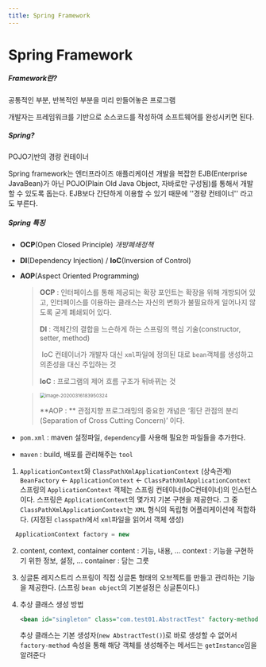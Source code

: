 ```yaml
---
title: Spring Framework
---
```

# Spring Framework

##### Framework란?

 공통적인 부분, 반복적인 부분을 미리 만들어놓은 프로그램

 개발자는 프레임워크를 기반으로 소스코드를 작성하여 소프트웨어를 완성시키면 된다.

##### Spring?

POJO기반의 경량 컨테이너

 Spring framework는 엔터프라이즈 애플리케이션 개발을 복잡한 EJB(Enterprise JavaBean)가 아닌 POJO(Plain Old Java Object, 자바로만 구성됨)를 통해서 개발 할 수 있도록 돕는다.  EJB보다 간단하게 이용할 수 있기 때문에 ''경량 컨테이너'' 라고도 부른다.

##### Spring 특징

- **OCP**(Open Closed Principle)   *개방폐쇄정책*

- **DI**(Dependency Injection) / **IoC**(Inversion of Control)

- **AOP**(Aspect Oriented Programming)

  > **OCP** :  인터페이스를 통해 제공되는 확장 포인트는 확장을 위해 개방되어 있고, 인터페이스를 이용하는 클래스는 자신의 변화가 불필요하게 일어나지 않도록 굳게 폐쇄되어 있다.
  >
  > **DI** : 객체간의 결합을 느슨하게 하는 스프링의 핵심 기술(constructor, setter, method)
  >
  > ​     IoC 컨테이너가 개발자 대신 `xml`파일에 정의된 대로 `bean`객체를 생성하고 의존성을 대신 주입하는 것
  >
  > **IoC** : 프로그램의 제어 흐름 구조가 뒤바뀌는 것

  > <img src="C:\Users\mk\AppData\Roaming\Typora\typora-user-images\image-20200316183950324.png" alt="image-20200316183950324" style="zoom: 67%;" />
  >
  > **AOP : ** 관점지향 프로그래밍의 중요한 개념은 ‘횡단 관점의 분리(Separation of Cross Cutting Concern)’ 이다.



- `pom.xml` : maven 설정파일, `dependency`를 사용해 필요한 파일들을 추가한다.

- `maven` : build, 배포를 관리해주는 `tool`

  [^build]: 코드 작성, 컴파일, 실행하는 일련의 과정들





1. `ApplicationContext`와 `ClassPathXmlApplicationContext`
    (상속관계) `BeanFactory` <- `ApplicationContext` <- `ClassPathXmlApplicationContext`
    스프링의 `ApplicationContext` 객체는 스프링 컨테이너(IoC컨테이너)의 인스턴스이다.
    스프링은 `ApplicationContext`의 몇가지 기본 구현을 제공한다.
    그 중 `ClassPathXmlApplicationContext`는 `XML` 형식의 독립형 어플리케이션에 적합하다.
    (지정된 `classpath`에서 `xml`파일을 읽어서 객체 생성)

```java
  ApplicationContext factory = new                                                    ClassPathXmlApplicationContext("com/test01/applicationContext.xml");
```



2. content, context, container
      content : 기능, 내용, ...
    context : 기능을 구현하기 위한 정보, 설정, ...
    container : 담는 그릇
  
  
  
3. 싱글톤 레지스트리
     스프링이 직접 싱글톤 형태의 오브젝트를 만들고 관리하는 기능을 제공한다.
     (스프링 `bean object`의 기본설정은 싱글톤이다.)

     [^싱글톤]: 메모리에 한번만 적재된다. 메모리에 객체 하나만 만들겠다.

     

4. 추상 클래스 생성 방법

     ```xml
     <bean id="singleton" class="com.test01.AbstractTest" factory-method="getInstance"></bean>
     ```

     추상 클래스는 기본 생성자(`new AbstractTest()`)로 바로 생성할 수 없어서 `factory-method` 속성을 통해 해당 객체를 생성해주는 메서드는 `getInstance`임을 알려준다


